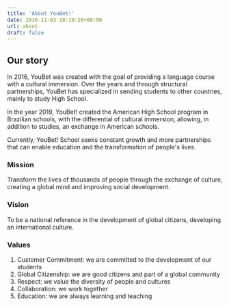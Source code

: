 ```yaml
---
title: 'About YouBet!'
date: 2016-11-03 18:19:28+00:00
url: about
draft: false
---
```


## Our story

In 2016, YouBet was created with the goal of providing a language course with a cultural immersion. Over the years and through structural partnerships, YouBet has specialized in sending students to other countries, mainly to study High School.

In the year 2019, YouBet! created the American High School program in Brazilian schools, with the differential of cultural immersion, allowing, in addition to studies, an exchange in American schools.

Currently, YouBet! School seeks constant growth and more partnerships that can enable  education and the transformation of people's lives.

### Mission

Transform the lives of thousands of people through the exchange of culture, creating a global mind and improving social development.

### Vision

To be a national reference in the development of global citizens, developing an international culture.

### Values

1. Customer Commitment: we are committed to the development of our students
2. Global Citizenship: we are good citizens and part of a global community
3. Respect: we value the diversity of people and cultures
4. Collaboration: we work together
5. Education: we are always learning and teaching

